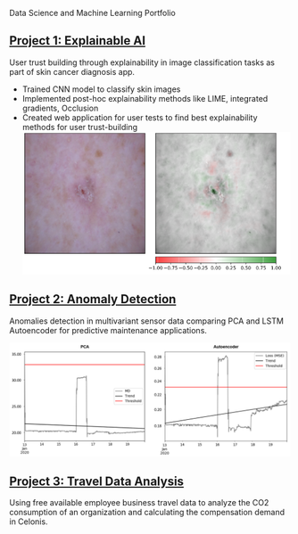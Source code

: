 Data Science and Machine Learning Portfolio

## [Project 1: Explainable AI]
User trust building through explainability in image classification tasks as part of skin cancer diagnosis app.
* Trained CNN model to classify skin images
* Implemented post-hoc explainability methods like LIME, integrated gradients, Occlusion
* Created web application for user tests to find best explainability methods for user trust-building
![Occlusion_positive_30](https://github.com/sophiefuu/Sophie_Portfolio/blob/main/image/Occlusion.PNG)

## [Project 2: Anomaly Detection]
Anomalies detection in multivariant sensor data comparing PCA and LSTM Autoencoder for predictive maintenance applications.

![](https://github.com/sophiefuu/Sophie_Portfolio/blob/main/image/Test11.PNG)

## [Project 3: Travel Data Analysis]
Using free available employee business travel data to analyze the CO2 consumption of an organization and calculating the compensation demand in Celonis.


[Project 1: Explainable AI]: https://github.com/sophiefuu/XAI
[Project 2: Anomaly Detection]: https://github.com/sophiefuu/AnomalyDetection
[Project 3: Travel Data Analysis]: https://lnkd.in/eagKdmB
